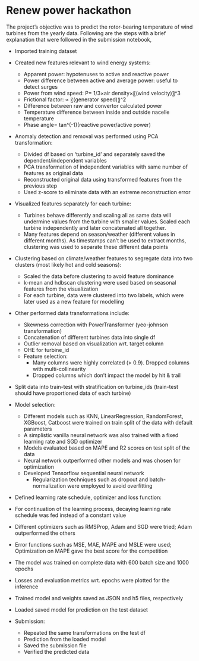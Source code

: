 # Renew power hackathon

The project’s objective was to predict the rotor-bearing temperature of wind turbines from the yearly data. Following are the steps with a brief explanation that were followed in the submission notebook,

* Imported training dataset

* Created new features relevant to wind energy systems:
  * Apparent power: hypotenuses to active and reactive power
  * Power difference between active and average power: useful to detect surges
  * Power from wind speed: P=  1/3×air density×〖(wind velocity)〗^3
  * Frictional factor: ∝ 〖(generator speed)〗^2
  * Difference between raw and convertor calculated power
  * Temperature difference between inside and outside nacelle temperature
  * Phase angle=  tan^(-1)⁡(reactive power/active power)
  
* Anomaly detection and removal was performed using PCA transformation:
  * Divided df based on ‘turbine_id’ and separately saved the dependent/independent variables
  * PCA transformation of independent variables with same number of features as original data 
  * Reconstructed original data using transformed features from the previous step
  * Used z-score to eliminate data with an extreme reconstruction error
  
* Visualized features separately for each turbine:
  * Turbines behave differently and scaling all as same data will undermine values from the turbine with smaller values. Scaled each turbine independently and later concatenated all together.
  * Many features depend on season/weather (different values in different months). As timestamps can’t be used to extract months, clustering was used to separate these different data points
  
* Clustering based on climate/weather features to segregate data into two clusters (most likely hot and cold seasons):
  * Scaled the data before clustering to avoid feature dominance
  * k-mean and hdbscan clustering were used based on seasonal features from the visualization
  * For each turbine, data were clustered into two labels, which were later used as a new feature for modelling
  
* Other performed data transformations include:
  * Skewness correction with PowerTransformer (yeo-johnson transformation)
  * Concatenation of different turbines data into single df
  * Outlier removal based on visualization wrt. target column
  * OHE for turbine_id
  * Feature selection:
    * Many columns were highly correlated (> 0.9). Dropped columns with multi-collinearity
    * Dropped columns which don’t impact the model by hit & trail
    
* Split data into train-test with stratification on turbine_ids (train-test should have proportioned data of each turbine)

* Model selection:
  * Different models such as KNN, LinearRegression, RandomForest, XGBoost, Catboost were trained on train split of the data with default parameters
  * A simplistic vanilla neural network was also trained with a fixed learning rate and SGD optimizer
  * Models evaluated based on MAPE and R2 scores on test split of the data
  * Neural network outperformed other models and was chosen for optimization
  * Developed Tensorflow sequential neural network
    * Regularization techniques such as dropout and batch-normalization were employed to avoid overfitting 
    
* Defined learning rate schedule, optimizer and loss function:
 * For continuation of the learning process, decaying learning rate schedule was fed instead of a constant value
 * Different optimizers such as RMSProp, Adam and SGD were tried; Adam outperformed the others
 * Error functions such as MSE, MAE, MAPE and MSLE  were used; Optimization on MAPE gave the best score for the competition
 
* The model was trained on complete data with 600 batch size and 1000 epochs

* Losses and evaluation metrics wrt. epochs were plotted for the inference

* Trained model and weights saved as JSON and h5 files, respectively

* Loaded saved model for prediction on the test dataset

* Submission:
  * Repeated the same transformations on the test df
  * Prediction from the loaded model
  * Saved the submission file
  * Verified the predicted data
